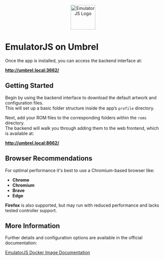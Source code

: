 <p align="center">
  <img src="https://github.com/user-attachments/assets/7796fd5f-9989-4c3d-bac0-041ed5e4aee2" alt="EmulatorJS Logo" width="80" />
</p>

# EmulatorJS on Umbrel

Once the app is installed, you can access the backend interface at:

**http://umbrel.local:3662/**

## Getting Started

Begin by using the backend interface to download the default artwork and configuration files.  
This will set up a basic folder structure inside the app’s `profile` directory.

Next, add your ROM files to the corresponding folders within the `roms` directory.  
The backend will walk you through adding them to the web frontend, which is available at:

**http://umbrel.local:8662/**

## Browser Recommendations

For optimal performance it's best to use a Chromium-based browser like:

- **Chrome**
- **Chromium**
- **Brave**
- **Edge**

**Firefox** is also supported, but may run with reduced performance and lacks tested controller support.

## More Information

Further details and configuration options are available in the official documentation:


[EmulatorJS Docker Image Documentation](https://docs.linuxserver.io/images/docker-emulatorjs/)
